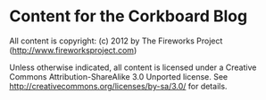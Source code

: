 Content for the Corkboard Blog
==============================

All content is copyright: (c) 2012 by The Fireworks Project (http://www.fireworksproject.com)

Unless otherwise indicated, all content is licensed under a Creative Commons
Attribution-ShareAlike 3.0 Unported license. See
http://creativecommons.org/licenses/by-sa/3.0/ for details.
